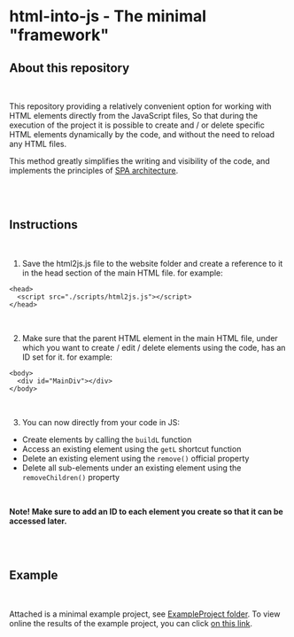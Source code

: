 # html-into-js - The minimal "framework"

## About this repository

<br/>

This repository providing a relatively convenient option for working with HTML elements directly from the JavaScript files,
So that during the execution of the project it is possible to create and / or delete specific HTML elements dynamically by the code, and without the need to reload any HTML files.

This method greatly simplifies the writing and visibility of the code, and implements the principles of [SPA architecture](https://en.wikipedia.org/wiki/Single-page_application).

<br/><br/>

## Instructions

<br/>

1. Save the html2js.js file to the website folder and create a reference to it in the head section of the main HTML file. for example:
```
<head>
  <script src="./scripts/html2js.js"></script>
</head>
```
<br/>

2. Make sure that the parent HTML element in the main HTML file, under which you want to create / edit / delete elements using the code, has an ID set for it. for example:
```
<body>
  <div id="MainDiv"></div>
</body>
```
<br/>

3. You can now directly from your code in JS:
  * Create elements by calling the `buildL` function
  * Access an existing element using the `getL` shortcut function
  * Delete an existing element using the `remove()` official property
  * Delete all sub-elements under an existing element using the `removeChildren()` property

<br/>

**Note! Make sure to add an ID to each element you create so that it can be accessed later.**

<br/><br/>

## Example

<br/>

Attached is a minimal example project, see [ExampleProject folder](ExampleProject).
To view online the results of the example project, you can click [on this link](https://htmlpreview.github.io/?https://github.com/Arye-H/html-into-js/blob/main/ExampleProject/index.html).
